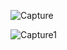 ![Capture](https://github.com/user-attachments/assets/b7d0a523-fbc9-4a4c-80a5-17673e716bfa)



![Capture1](https://github.com/user-attachments/assets/5751f3c0-27eb-4b74-98eb-35090e58e8a1)


